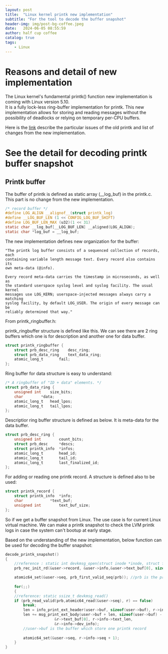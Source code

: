 ```yaml
---
layout: post
title:  "Linux kernel printk new implementation"
subtitle: "For the tool to decode the buffer snapshot"
header-img: img/post-bg-coffee.jpeg
date:   2024-06-05 08:55:59
author: half cup coffee
catalog: true
tags:	
    - Linux
---
```


# Reasons and detail of new implementation

The Linux kernel's fundamental printk() function new implementation is coming with Linux version 5.10.\
It is a fully lock-less ring-buffer implementation for printk. This new implementation allows for storing and reading messages without the possibility of deadlocks or relying on temporary per-CPU buffers.

Here is the [link](https://lwn.net/ml/linux-kernel/20190212143003.48446-1-john.ogness@linutronix.de/) describe the particular issues of the old printk and list of changes from the new implementation.

# See the detail for decoding printk buffer snapshot

## Printk buffer

The buffer of printk is defined as static array (__log_buf) in the printk.c.\
This part is no change from the new implementation.

```c
/* record buffer */
#define LOG_ALIGN __alignof__(struct printk_log)
#define __LOG_BUF_LEN (1 << CONFIG_LOG_BUF_SHIFT)
#define LOG_BUF_LEN_MAX (u32)(1 << 31)
static char __log_buf[__LOG_BUF_LEN] __aligned(LOG_ALIGN);
static char *log_buf = __log_buf;
```

The new implementation defines new organization for the buffer:

```
"The printk log buffer consists of a sequenced collection of records, each
containing variable length message text. Every record also contains its
own meta-data (@info).

Every record meta-data carries the timestamp in microseconds, as well as
the standard userspace syslog level and syslog facility. The usual kernel
messages use LOG_KERN; userspace-injected messages always carry a matching
syslog facility, by default LOG_USER. The origin of every message can be
reliably determined that way."
```
From printk_ringbuffer.h:

printk_ringbuffer structure is defined like this. We can see there are 2 ring buffers which one is for description and another one for data buffer.

```c
struct printk_ringbuffer {
	struct prb_desc_ring	desc_ring;
	struct prb_data_ring	text_data_ring;
	atomic_long_t		fail;
};
```

Ring buffer for data structure is easy to understand:

```c
/* A ringbuffer of "ID + data" elements. */
struct prb_data_ring {
	unsigned int	size_bits;
	char		*data;
	atomic_long_t	head_lpos;
	atomic_long_t	tail_lpos;
};
```

Descriptior ring buffer structure is defined as below. It is meta-data for the data buffer.

```c
struct prb_desc_ring {
	unsigned int		count_bits;
	struct prb_desc		*descs;
	struct printk_info	*infos;
	atomic_long_t		head_id;
	atomic_long_t		tail_id;
	atomic_long_t		last_finalized_id;
};
```

For adding or reading one printk record. A structure is defined also to be used:

```c
struct printk_record {
	struct printk_info	*info;
	char			*text_buf;
	unsigned int		text_buf_size;
};
```

So if we get a buffer snapshot from Linux. The use case is for current Linux virtual machine. We can make a printk snapshot to check the LVM printk logs in case the system can't bootup at early stage.

Based on the understanding of the new implementation, below function can be used for decoding the buffer snapshot:

```c
decode_printk_snapshot() 
{
    //reference : static int devkmsg_open(struct inode *inode, struct file *file)
	prb_rec_init_rd(&user->record, &user->info,&user->text_buf[0], sizeof(user->text_buf));

	atomic64_set(&user->seq, prb_first_valid_seq(prb)); //prb is the printk buffer
    
    for(;;) 
    {
    //reference: static ssize_t devkmsg_read()
    if (prb_read_valid(prb,atomic64_read(&user->seq), r) == false)
        break;
        len = info_print_ext_header(user->buf, sizeof(user->buf), r->info);
        len += msg_print_ext_body(user->buf + len, sizeof(user->buf) - len,
                      &r->text_buf[0], r->info->text_len,
                      &r->info->dev_info);
        //user->buf is the buffer which store one printk record
        
        atomic64_set(&user->seq, r->info->seq + 1);
    }
}
```

